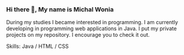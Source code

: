 ### Hi there 👋, My name is Michal Wonia
During my studies I became interested in programming. I am currently developing in programming web applications in Java. I put my private projects on my repository. I encourage you to check it out.

Skills: Java / HTML / CSS 

<!---
MichalWonia/MichalWonia is a ✨ special ✨ repository because its `README.md` (this file) appears on your GitHub profile.
You can click the Preview link to take a look at your changes.
--->
